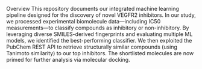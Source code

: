Overview
This repository documents our integrated machine learning pipeline designed for the discovery of novel VEGFR2 inhibitors. In our study, we processed experimental biomolecule data—including IC50 measurements—to classify compounds as inhibitory or non-inhibitory. By leveraging diverse SMILES-derived fingerprints and evaluating multiple ML models, we identified the best-performing classifier. We then exploited the PubChem REST API to retrieve structurally similar compounds (using Tanimoto similarity) to our top inhibitors. The shortlisted molecules are now primed for further analysis via molecular docking.
